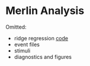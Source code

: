 # Merlin Analysis

Omitted:
 - ridge regression [code](https://github.com/alexhuth/ridge)
 - event files
 - stimuli
 - diagnostics and figures